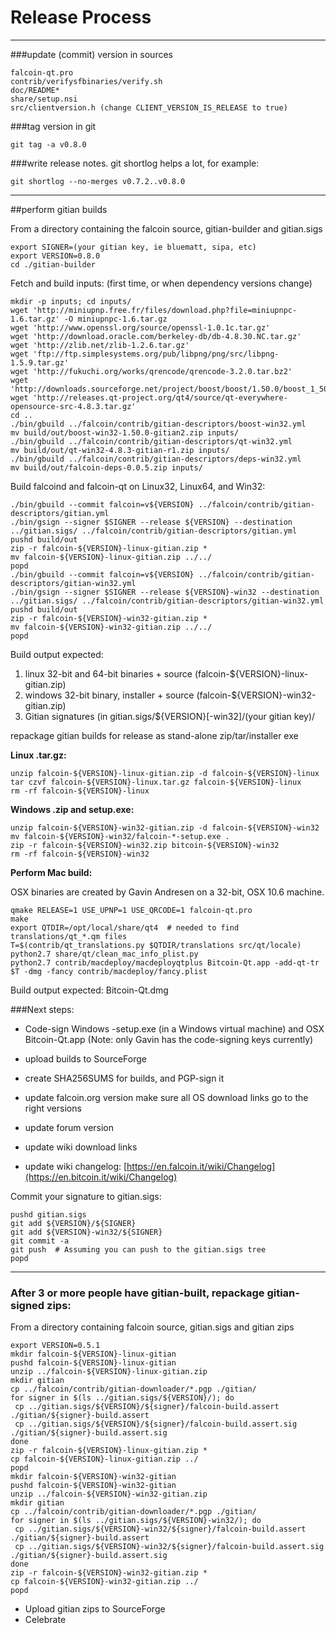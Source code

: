 Release Process
====================

* * *

###update (commit) version in sources


	falcoin-qt.pro
	contrib/verifysfbinaries/verify.sh
	doc/README*
	share/setup.nsi
	src/clientversion.h (change CLIENT_VERSION_IS_RELEASE to true)

###tag version in git

	git tag -a v0.8.0

###write release notes. git shortlog helps a lot, for example:

	git shortlog --no-merges v0.7.2..v0.8.0

* * *

##perform gitian builds

 From a directory containing the falcoin source, gitian-builder and gitian.sigs
  
	export SIGNER=(your gitian key, ie bluematt, sipa, etc)
	export VERSION=0.8.0
	cd ./gitian-builder

 Fetch and build inputs: (first time, or when dependency versions change)

	mkdir -p inputs; cd inputs/
	wget 'http://miniupnp.free.fr/files/download.php?file=miniupnpc-1.6.tar.gz' -O miniupnpc-1.6.tar.gz
	wget 'http://www.openssl.org/source/openssl-1.0.1c.tar.gz'
	wget 'http://download.oracle.com/berkeley-db/db-4.8.30.NC.tar.gz'
	wget 'http://zlib.net/zlib-1.2.6.tar.gz'
	wget 'ftp://ftp.simplesystems.org/pub/libpng/png/src/libpng-1.5.9.tar.gz'
	wget 'http://fukuchi.org/works/qrencode/qrencode-3.2.0.tar.bz2'
	wget 'http://downloads.sourceforge.net/project/boost/boost/1.50.0/boost_1_50_0.tar.bz2'
	wget 'http://releases.qt-project.org/qt4/source/qt-everywhere-opensource-src-4.8.3.tar.gz'
	cd ..
	./bin/gbuild ../falcoin/contrib/gitian-descriptors/boost-win32.yml
	mv build/out/boost-win32-1.50.0-gitian2.zip inputs/
	./bin/gbuild ../falcoin/contrib/gitian-descriptors/qt-win32.yml
	mv build/out/qt-win32-4.8.3-gitian-r1.zip inputs/
	./bin/gbuild ../falcoin/contrib/gitian-descriptors/deps-win32.yml
	mv build/out/falcoin-deps-0.0.5.zip inputs/

 Build falcoind and falcoin-qt on Linux32, Linux64, and Win32:
  
	./bin/gbuild --commit falcoin=v${VERSION} ../falcoin/contrib/gitian-descriptors/gitian.yml
	./bin/gsign --signer $SIGNER --release ${VERSION} --destination ../gitian.sigs/ ../falcoin/contrib/gitian-descriptors/gitian.yml
	pushd build/out
	zip -r falcoin-${VERSION}-linux-gitian.zip *
	mv falcoin-${VERSION}-linux-gitian.zip ../../
	popd
	./bin/gbuild --commit falcoin=v${VERSION} ../falcoin/contrib/gitian-descriptors/gitian-win32.yml
	./bin/gsign --signer $SIGNER --release ${VERSION}-win32 --destination ../gitian.sigs/ ../falcoin/contrib/gitian-descriptors/gitian-win32.yml
	pushd build/out
	zip -r falcoin-${VERSION}-win32-gitian.zip *
	mv falcoin-${VERSION}-win32-gitian.zip ../../
	popd

  Build output expected:

  1. linux 32-bit and 64-bit binaries + source (falcoin-${VERSION}-linux-gitian.zip)
  2. windows 32-bit binary, installer + source (falcoin-${VERSION}-win32-gitian.zip)
  3. Gitian signatures (in gitian.sigs/${VERSION}[-win32]/(your gitian key)/

repackage gitian builds for release as stand-alone zip/tar/installer exe

**Linux .tar.gz:**

	unzip falcoin-${VERSION}-linux-gitian.zip -d falcoin-${VERSION}-linux
	tar czvf falcoin-${VERSION}-linux.tar.gz falcoin-${VERSION}-linux
	rm -rf falcoin-${VERSION}-linux

**Windows .zip and setup.exe:**

	unzip falcoin-${VERSION}-win32-gitian.zip -d falcoin-${VERSION}-win32
	mv falcoin-${VERSION}-win32/falcoin-*-setup.exe .
	zip -r falcoin-${VERSION}-win32.zip bitcoin-${VERSION}-win32
	rm -rf falcoin-${VERSION}-win32

**Perform Mac build:**

  OSX binaries are created by Gavin Andresen on a 32-bit, OSX 10.6 machine.

	qmake RELEASE=1 USE_UPNP=1 USE_QRCODE=1 falcoin-qt.pro
	make
	export QTDIR=/opt/local/share/qt4  # needed to find translations/qt_*.qm files
	T=$(contrib/qt_translations.py $QTDIR/translations src/qt/locale)
	python2.7 share/qt/clean_mac_info_plist.py
	python2.7 contrib/macdeploy/macdeployqtplus Bitcoin-Qt.app -add-qt-tr $T -dmg -fancy contrib/macdeploy/fancy.plist

 Build output expected: Bitcoin-Qt.dmg

###Next steps:

* Code-sign Windows -setup.exe (in a Windows virtual machine) and
  OSX Bitcoin-Qt.app (Note: only Gavin has the code-signing keys currently)

* upload builds to SourceForge

* create SHA256SUMS for builds, and PGP-sign it

* update falcoin.org version
  make sure all OS download links go to the right versions

* update forum version

* update wiki download links

* update wiki changelog: [https://en.falcoin.it/wiki/Changelog](https://en.bitcoin.it/wiki/Changelog)

Commit your signature to gitian.sigs:

	pushd gitian.sigs
	git add ${VERSION}/${SIGNER}
	git add ${VERSION}-win32/${SIGNER}
	git commit -a
	git push  # Assuming you can push to the gitian.sigs tree
	popd

-------------------------------------------------------------------------

### After 3 or more people have gitian-built, repackage gitian-signed zips:

From a directory containing falcoin source, gitian.sigs and gitian zips

	export VERSION=0.5.1
	mkdir falcoin-${VERSION}-linux-gitian
	pushd falcoin-${VERSION}-linux-gitian
	unzip ../falcoin-${VERSION}-linux-gitian.zip
	mkdir gitian
	cp ../falcoin/contrib/gitian-downloader/*.pgp ./gitian/
	for signer in $(ls ../gitian.sigs/${VERSION}/); do
	 cp ../gitian.sigs/${VERSION}/${signer}/falcoin-build.assert ./gitian/${signer}-build.assert
	 cp ../gitian.sigs/${VERSION}/${signer}/falcoin-build.assert.sig ./gitian/${signer}-build.assert.sig
	done
	zip -r falcoin-${VERSION}-linux-gitian.zip *
	cp falcoin-${VERSION}-linux-gitian.zip ../
	popd
	mkdir falcoin-${VERSION}-win32-gitian
	pushd falcoin-${VERSION}-win32-gitian
	unzip ../falcoin-${VERSION}-win32-gitian.zip
	mkdir gitian
	cp ../falcoin/contrib/gitian-downloader/*.pgp ./gitian/
	for signer in $(ls ../gitian.sigs/${VERSION}-win32/); do
	 cp ../gitian.sigs/${VERSION}-win32/${signer}/falcoin-build.assert ./gitian/${signer}-build.assert
	 cp ../gitian.sigs/${VERSION}-win32/${signer}/falcoin-build.assert.sig ./gitian/${signer}-build.assert.sig
	done
	zip -r falcoin-${VERSION}-win32-gitian.zip *
	cp falcoin-${VERSION}-win32-gitian.zip ../
	popd

- Upload gitian zips to SourceForge
- Celebrate 

